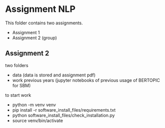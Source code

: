 # Assignment NLP

This folder contains two assignments. 
- Assignment 1
- Assignment 2 (group)

## Assignment 2
two folders
- data (data is stored and assignment pdf)
- work previous years (jupyter notebooks of previous usage of BERTOPIC for SBM)

to start work
- python -m venv venv
- pip install -r software_install_files/requirements.txt
- python software_install_files/check_installation.py
- source venv/bin/activate
